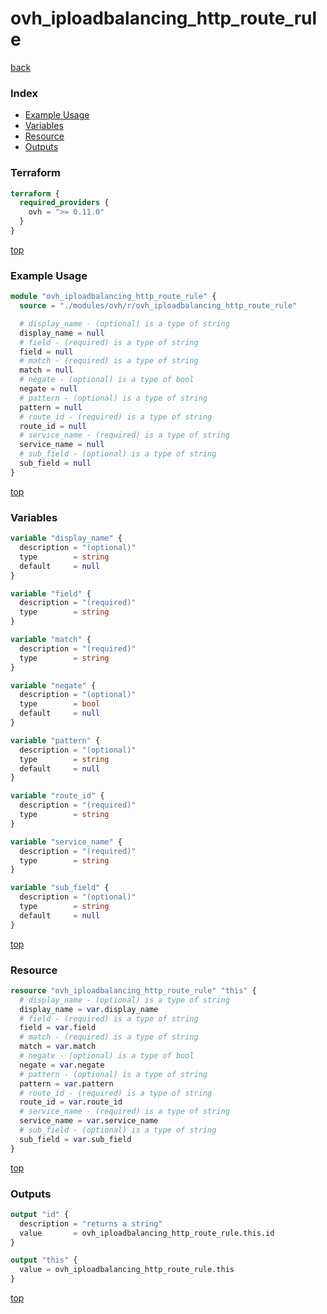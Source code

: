 # ovh_iploadbalancing_http_route_rule

[back](../ovh.md)

### Index

- [Example Usage](#example-usage)
- [Variables](#variables)
- [Resource](#resource)
- [Outputs](#outputs)

### Terraform

```terraform
terraform {
  required_providers {
    ovh = ">= 0.11.0"
  }
}
```

[top](#index)

### Example Usage

```terraform
module "ovh_iploadbalancing_http_route_rule" {
  source = "./modules/ovh/r/ovh_iploadbalancing_http_route_rule"

  # display_name - (optional) is a type of string
  display_name = null
  # field - (required) is a type of string
  field = null
  # match - (required) is a type of string
  match = null
  # negate - (optional) is a type of bool
  negate = null
  # pattern - (optional) is a type of string
  pattern = null
  # route_id - (required) is a type of string
  route_id = null
  # service_name - (required) is a type of string
  service_name = null
  # sub_field - (optional) is a type of string
  sub_field = null
}
```

[top](#index)

### Variables

```terraform
variable "display_name" {
  description = "(optional)"
  type        = string
  default     = null
}

variable "field" {
  description = "(required)"
  type        = string
}

variable "match" {
  description = "(required)"
  type        = string
}

variable "negate" {
  description = "(optional)"
  type        = bool
  default     = null
}

variable "pattern" {
  description = "(optional)"
  type        = string
  default     = null
}

variable "route_id" {
  description = "(required)"
  type        = string
}

variable "service_name" {
  description = "(required)"
  type        = string
}

variable "sub_field" {
  description = "(optional)"
  type        = string
  default     = null
}
```

[top](#index)

### Resource

```terraform
resource "ovh_iploadbalancing_http_route_rule" "this" {
  # display_name - (optional) is a type of string
  display_name = var.display_name
  # field - (required) is a type of string
  field = var.field
  # match - (required) is a type of string
  match = var.match
  # negate - (optional) is a type of bool
  negate = var.negate
  # pattern - (optional) is a type of string
  pattern = var.pattern
  # route_id - (required) is a type of string
  route_id = var.route_id
  # service_name - (required) is a type of string
  service_name = var.service_name
  # sub_field - (optional) is a type of string
  sub_field = var.sub_field
}
```

[top](#index)

### Outputs

```terraform
output "id" {
  description = "returns a string"
  value       = ovh_iploadbalancing_http_route_rule.this.id
}

output "this" {
  value = ovh_iploadbalancing_http_route_rule.this
}
```

[top](#index)